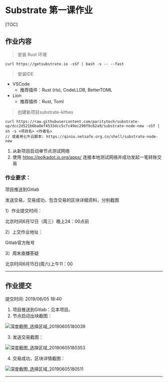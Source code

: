 # Substrate 第一课作业

[TOC]



## 作业内容

>  安装 Rust 环境

```
curl https://getsubstrate.io -sSf | bash -s -- --fast
```

> 安装IDE

- VSCode
  - 推荐插件：Rust (rls), CodeLLDB, BetterTOML
- Lion
  - 推荐插件：Rust, Toml

> 创建新项目substrate-kitties

```
curl https://raw.githubusercontent.com/paritytech/substrate-up/dcc2d521b6ba0ef4533dcc5cfc49ec290f9c62a9/substrate-node-new -sSf | sh -s <项目名> <作者名>
// 或者用七牛云脚本: https://qiniu.netsafe.org.cn/shell/substrate-node-new
```

1. 从新项目启动单节点测试网络
2. 使用 <https://polkadot.js.org/apps/> 连接本地测试网络并成功发起一笔转账交易

 

### 作业要求：

项目推送到Gitlab

发送交易，交易成功，包含交易的区块详细资料，分别截图

1）作业提交时间：

北京时间6月12日（周三）晚上24：00点前

2）上交作业地址：

Gitlab官方账号

3）周末直播答疑

北京时间6月15日(周六)上午11：00

----

## 作业提交

提交时间: 2019/06/05 18:40

1. 项目推送到Gitlab：见本项目。
2. 节点启动出块截图：

![深度截图_选择区域_20190605180039](/home/threebody/Desktop/yikuailianxi/substrate-kitties/homework/1/深度截图_选择区域_20190605180039.png)

3. 发送交易截图：

![深度截图_选择区域_20190605180353](/home/threebody/Desktop/yikuailianxi/substrate-kitties/homework/1/深度截图_选择区域_20190605180353.png)

4. 交易成功，区块详情截图：

![深度截图_选择区域_20190605180511](/home/threebody/Desktop/yikuailianxi/substrate-kitties/homework/1/深度截图_选择区域_20190605180511.png)

----

